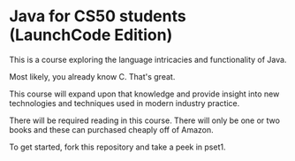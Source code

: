 Java for CS50 students (LaunchCode Edition)
=============================================

This is a course exploring the language intricacies and functionality of Java.

Most likely, you already know C.  That's great.   

This course will expand upon that knowledge and provide insight into new technologies and techniques used in modern industry practice.

There will be required reading in this course.  There will only be one or two books and these can purchased cheaply off of Amazon.

To get started, fork this repository and take a peek in pset1.

